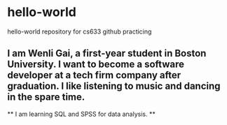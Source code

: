 # hello-world
hello-world repository for cs633 github practicing
## I am Wenli Gai, a first-year student in Boston University. I want to become a software developer at a tech firm company after graduation. I like listening to music and dancing in the spare time.
** I am learning SQL and SPSS for data analysis. **
